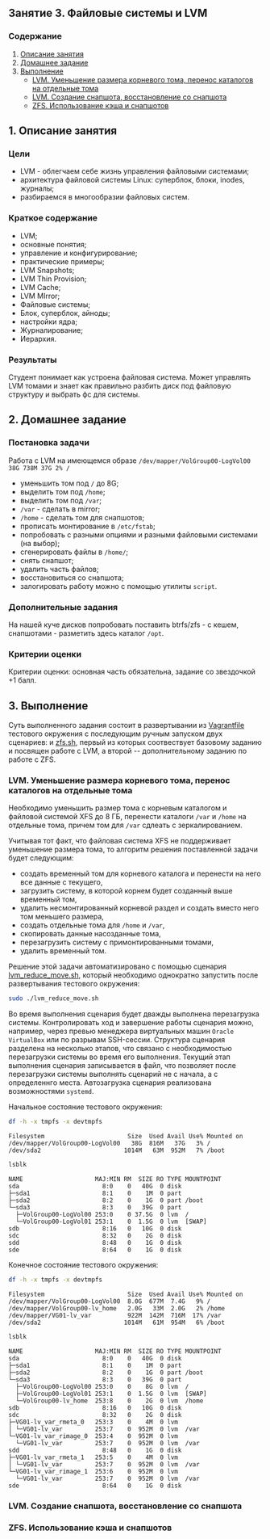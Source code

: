 ## Занятие 3. Файловые системы и LVM

### Содержание
1. [Описание занятия](#description)  
2. [Домашнее задание](#homework)  
3. [Выполнение](#exec)  
    - [LVM. Уменьшение размера корневого тома, перенос каталогов на отдельные тома](#reduce)  
    - [LVM. Создание снапшота, восстановление со снапшота](#snap)  
    - [ZFS. Использование кэша и снапшотов](#zfs)  

## 1. Описание занятия <a name="description"></a>
### Цели
- LVM - облегчаем себе жизнь управления файловыми системами;  
- архитектура файловой системы Linux: суперблок, блоки, inodes, журналы;  
- разбираемся в многообразии файловых систем.

### Краткое содержание  
- LVM;  
- основные понятия;  
- управление и конфигурирование;  
- практические примеры;  
- LVM Snapshots;  
- LVM Thin Provision;  
- LVM Cache;  
- LVM MIrror;  
- Файловые системы;  
- Блок, суперблок, айноды;  
- настройки ядра;  
- Журналирование;  
- Иерархия.

### Результаты  
Студент понимает как устроена файловая система. Может управлять LVM томами и знает как правильно разбить диск под файловую структуру и выбрать фс для системы.  

## 2. Домашнее задание  <a name="homework"></a>
### Постановка задачи  
Работа с LVM на имеющемся образе `/dev/mapper/VolGroup00-LogVol00 38G 738M 37G 2% /`
- уменьшить том под `/` до 8G;  
- выделить том под `/home`;  
- выделить том под `/var`;  
- `/var` - сделать в mirror;  
- `/home` - сделать том для снапшотов;  
- прописать монтирование в `/etc/fstab`;  
- попробовать с разными опциями и разными файловыми системами (на выбор);  
- сгенерировать файлы в `/home/`;  
- снять снапшот;  
- удалить часть файлов;  
- восстановиться со снапшота;  
- залогировать работу можно с помощью утилиты `script`.

### Дополнительные задания  
На нашей куче дисков попробовать поставить btrfs/zfs - с кешем, снапшотами - разметить здесь каталог `/opt`.

### Критерии оценки  
Критерии оценки: основная часть обязательна, задание со звездочкой +1 балл.

## 3. Выполнение <a name="exec"></a>  
Суть выполненного задания состоит в развертывании из [Vagrantfile](https://github.com/che-a/OTUS_LinuxAdministrator/blob/master/lesson_03/Vagrantfile) тестового окружения с последующим ручным запуском двух сценариев:  и [zfs.sh](https://github.com/che-a/OTUS_LinuxAdministrator/blob/master/lesson_03/zfs.sh), первый из которых соотвествует базовому заданию и посвящен работе с LVM, а второй -- дополнительному заданию по работе с ZFS.

### LVM. Уменьшение размера корневого тома, перенос каталогов на отдельные тома <a name="reduce"></a>  
Необходимо уменьшить размер тома с корневым каталогом и файловой системой XFS до 8 ГБ, перенести каталоги `/var` и `/home` на отдельные тома, причем том для `/var` сдлеать с зеркалированием.  

Учитывая тот факт, что файловая система XFS не поддерживает уменьшение размера тома, то алгоритм решения поставленной задачи будет следующим:  
- создать временный том для корневого каталога и перенести на него все данные с текущего,  
- загрузить систему, в которой корнем будет созданный выше временный том,  
- удалить несмонтированный корневой раздел и создать вместо него том меньшего размера,  
- создать отдельные тома для `/home` и `/var`,  
- скопировать данные насозданные тома,  
- перезагрузить систему с примонтированными томами,  
- удалить временный том.  

Решение этой задачи автоматизировано с помощью сценария [lvm_reduce_move.sh](https://github.com/che-a/OTUS_LinuxAdministrator/blob/master/lesson_03/lvm_reduce_move.sh), который необходимо однократно запустить после развертывания тестового окружения:
```bash
sudo ./lvm_reduce_move.sh
```
Во время выполнения сценария будет дважды выполнена перезагрузка системы. Контролировать ход и завершение работы сценария можно, например, через превью менеджера виртуальных машин `Oracle VirtualBox` или по разрывам SSH-сессии. Структура сценария разделена на несколько этапов, что связано с необходимостью перезагрузки системы во время его выполнения. Текущий этап выполнения сценария записывается в файл, что позволяет после перезагрузки системы выполнять сценарий не с начала, а с определеннго места. Автозагрузка сценария реализована возможностями `systemd`.  

Начальное состояние тестового окружения:
```bash
df -h -x tmpfs -x devtmpfs
```
```console
Filesystem                       Size  Used Avail Use% Mounted on
/dev/mapper/VolGroup00-LogVol00   38G  816M   37G   3% /
/dev/sda2                       1014M   63M  952M   7% /boot
```
```bash
lsblk
```
```console
NAME                    MAJ:MIN RM  SIZE RO TYPE MOUNTPOINT
sda                       8:0    0   40G  0 disk 
├─sda1                    8:1    0    1M  0 part 
├─sda2                    8:2    0    1G  0 part /boot
└─sda3                    8:3    0   39G  0 part 
  ├─VolGroup00-LogVol00 253:0    0 37.5G  0 lvm  /
  └─VolGroup00-LogVol01 253:1    0  1.5G  0 lvm  [SWAP]
sdb                       8:16   0   10G  0 disk 
sdc                       8:32   0    2G  0 disk 
sdd                       8:48   0    1G  0 disk 
sde                       8:64   0    1G  0 disk 
```

Конечное состояние тестового окружения:
```bash
df -h -x tmpfs -x devtmpfs
```
```console
Filesystem                       Size  Used Avail Use% Mounted on
/dev/mapper/VolGroup00-LogVol00  8.0G  677M  7.4G   9% /
/dev/mapper/VolGroup00-lv_home   2.0G   33M  2.0G   2% /home
/dev/mapper/VG01-lv_var          922M  142M  716M  17% /var
/dev/sda2                       1014M   61M  954M   6% /boot
```
```bash
lsblk
```
```console
NAME                    MAJ:MIN RM  SIZE RO TYPE MOUNTPOINT
sda                       8:0    0   40G  0 disk 
├─sda1                    8:1    0    1M  0 part 
├─sda2                    8:2    0    1G  0 part /boot
└─sda3                    8:3    0   39G  0 part 
  ├─VolGroup00-LogVol00 253:0    0    8G  0 lvm  /
  ├─VolGroup00-LogVol01 253:1    0  1.5G  0 lvm  [SWAP]
  └─VolGroup00-lv_home  253:8    0    2G  0 lvm  /home
sdb                       8:16   0   10G  0 disk 
sdc                       8:32   0    2G  0 disk 
├─VG01-lv_var_rmeta_0   253:3    0    4M  0 lvm  
│ └─VG01-lv_var         253:7    0  952M  0 lvm  /var
└─VG01-lv_var_rimage_0  253:4    0  952M  0 lvm  
  └─VG01-lv_var         253:7    0  952M  0 lvm  /var
sdd                       8:48   0    1G  0 disk 
├─VG01-lv_var_rmeta_1   253:5    0    4M  0 lvm  
│ └─VG01-lv_var         253:7    0  952M  0 lvm  /var
└─VG01-lv_var_rimage_1  253:6    0  952M  0 lvm  
  └─VG01-lv_var         253:7    0  952M  0 lvm  /var
sde                       8:64   0    1G  0 disk 
```

### LVM. Создание снапшота, восстановление со снапшота <a name="snap"></a>  
### ZFS. Использование кэша и снапшотов <a name="zfs"></a>  
